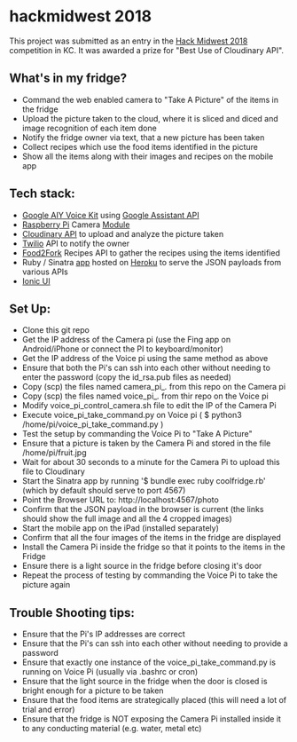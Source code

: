 # hackmidwest 2018

This project was submitted as an entry in the [Hack Midwest 2018](https://hackmidwest.com/) competition in KC. It was awarded a prize for "Best Use of Cloudinary API".

## What's in my fridge?
- Command the web enabled camera to "Take A Picture" of the items in the fridge
- Upload the picture taken to the cloud, where it is sliced and diced and image recognition of each item done
- Notify the fridge owner via text, that a new picture has been taken
- Collect recipes which use the food items identified in the picture
- Show all the items along with their images and recipes on the mobile app

## Tech stack:
- [Google AIY Voice Kit](https://aiyprojects.withgoogle.com/voice/) using [Google Assistant API](https://developers.google.com/assistant/sdk/overview)
- [Raspberry Pi](https://www.raspberrypi.org/) Camera [Module](https://www.raspberrypi.org/products/camera-module-v2/)
- [Cloudinary API](https://cloudinary.com/) to upload and analyze the picture taken
- [Twilio](https://www.twilio.com) API to notify the owner
- [Food2Fork](http://food2fork.com/)  Recipes API to gather the recipes using the items identified
- Ruby / Sinatra [app](https://github.com/shanko/hackmidwest) hosted on [Heroku](https://coolfridge.herokuapp.com/photo) to serve the JSON payloads from various APIs
- [Ionic UI](https://ionicframework.com/)

## Set Up:
- Clone this git repo
- Get the IP address of the Camera pi (use the Fing app on Android/iPhone or connect the PI to keyboard/monitor)
- Get the IP address of the Voice  pi using the same method as above
- Ensure that both the Pi's can ssh into each other without needing to enter the password (copy the id_rsa.pub files as needed)
- Copy (scp) the files named camera_pi_*.*  from this repo on the Camera pi
- Copy (scp) the files named voice_pi_*.*   from thir repo on the Voice  pi
- Modify voice_pi_control_camera.sh file to edit the IP of the Camera Pi  
- Execute voice_pi_take_command.py on Voice pi ( $ python3 /home/pi/voice_pi_take_command.py )
- Test the setup by commanding the Voice Pi to "Take A Picture"
- Ensure that a picture is taken by the Camera Pi and stored in the file /home/pi/fruit.jpg
- Wait for about 30 seconds to a minute for the Camera Pi to upload this file to Cloudinary
- Start the Sinatra app by running '$ bundle exec ruby coolfridge.rb' (which by default should serve to port 4567)
- Point the Browser URL to: http://localhost:4567/photo
- Confirm that the JSON payload in the browser is current (the links should show the full image and all the 4 cropped images)
- Start the mobile app on the iPad (installed separately)
- Confirm that all the four images of the items in the fridge are displayed
- Install the Camera Pi inside the fridge so that it points to the items in the Fridge
- Ensure there is a light source in the fridge before closing it's door
- Repeat the process of testing by commanding the Voice Pi to take the picture again

## Trouble Shooting tips:
- Ensure that the Pi's IP addresses are correct
- Ensure that the Pi's can ssh into each other without needing to provide a password
- Ensure that exactly one instance of the voice_pi_take_command.py is running on Voice Pi (usually via .bashrc or cron)
- Ensure that the light source in the fridge when the door is closed is bright enough for a picture to be taken
- Ensure that the food items are strategically placed (this will need a lot of trial and error)
- Ensure that the fridge is NOT exposing the Camera Pi installed inside it to any conducting material (e.g. water, metal etc)

